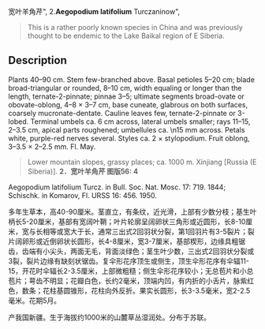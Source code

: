 宽叶羊角芹",
2.**Aegopodium latifolium** Turczaninow",

> This is a rather poorly known species in China and was previously thought to be endemic to the Lake Baikal region of E Siberia.

## Description
Plants 40–90 cm. Stem few-branched above. Basal petioles 5–20 cm; blade broad-triangular or rounded, 8–10 cm, width equaling or longer than the length, ternate-2-pinnate; pinnae 3–5; ultimate segments broad-ovate or obovate-oblong, 4–8 × 3–7 cm, base cuneate, glabrous on both surfaces, coarsely mucronate-dentate. Cauline leaves few, ternate-2-pinnate or 3-lobed. Terminal umbels ca. 6 cm across, lateral umbels smaller; rays 11–15, 2–3.5 cm, apical parts roughened; umbellules ca.  &#x0D;\n15 mm across. Petals white, purple-red nerves several. Styles ca. 2 × stylopodium. Fruit oblong, 3–3.5 × 2–2.5 mm. Fl. May.

> Lower mountain slopes, grassy places; ca. 1000 m. Xinjiang [Russia (E Siberia)].
**2．宽叶羊角芹 图版56: 4**

Aegopodium latifolium Turcz. in Bull. Soc. Nat. Mosc. 17: 719. 1844; Schischk. in Komarov, Fl. URSS 16: 456. 1950.

多年生草本，高40-90厘米。茎直立，有条纹，近光滑，上部有少数分枝；基生叶柄长5-20厘米，基部有宽阔叶鞘；叶片轮廓呈阔卵状三角形或近圆形，长8-10厘米，宽与长相等或宽大于长，通常三出式2回羽状分裂，第1回羽片有3-5裂片；裂片阔卵形或近倒卵状长圆形，长4-8厘米，宽3-7厘米，基部楔形，边缘具粗锯齿，齿端有小尖头，两面无毛，背面淡绿色；茎生叶少数，三出式2回羽状分裂或3裂，裂片边缘有缺刻状锯齿。复伞形花序顶生或侧生，顶生伞形花序有伞辐11-15，开花时伞辐长2-3.5厘米，上部微粗糙；侧生伞形花序较小；无总苞片和小总苞片；萼齿不明显；花瓣白色，长约2毫米，顶端内凹，有内折的小舌片，脉紫红色，数条；花柱基圆锥形，花柱向外反折。果实长圆形，长3-3.5毫米，宽2-2.5毫米。花期5月。

产我国新疆。生于海拔约1000米的山麓草丛湿润处。分布于苏联。
